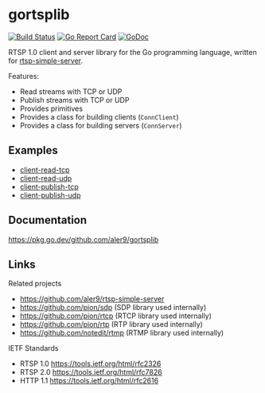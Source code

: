 
# gortsplib

[![Build Status](https://travis-ci.com/aler9/gortsplib.svg?branch=master)](https://travis-ci.com/aler9/gortsplib)
[![Go Report Card](https://goreportcard.com/badge/github.com/aler9/gortsplib)](https://goreportcard.com/report/github.com/aler9/gortsplib)
[![GoDoc](https://img.shields.io/badge/godoc-reference-blue)](https://pkg.go.dev/github.com/aler9/gortsplib?tab=doc)

RTSP 1.0 client and server library for the Go programming language, written for [rtsp-simple-server](https://github.com/aler9/rtsp-simple-server).

Features:
* Read streams with TCP or UDP
* Publish streams with TCP or UDP
* Provides primitives
* Provides a class for building clients (`ConnClient`)
* Provides a class for building servers (`ConnServer`)

## Examples

* [client-read-tcp](examples/client-read-tcp.go)
* [client-read-udp](examples/client-read-udp.go)
* [client-publish-tcp](examples/client-publish-tcp.go)
* [client-publish-udp](examples/client-publish-udp.go)

## Documentation

https://pkg.go.dev/github.com/aler9/gortsplib

## Links

Related projects
* https://github.com/aler9/rtsp-simple-server
* https://github.com/pion/sdp (SDP library used internally)
* https://github.com/pion/rtcp (RTCP library used internally)
* https://github.com/pion/rtp (RTP library used internally)
* https://github.com/notedit/rtmp (RTMP library used internally)

IETF Standards
* RTSP 1.0 https://tools.ietf.org/html/rfc2326
* RTSP 2.0 https://tools.ietf.org/html/rfc7826
* HTTP 1.1 https://tools.ietf.org/html/rfc2616
